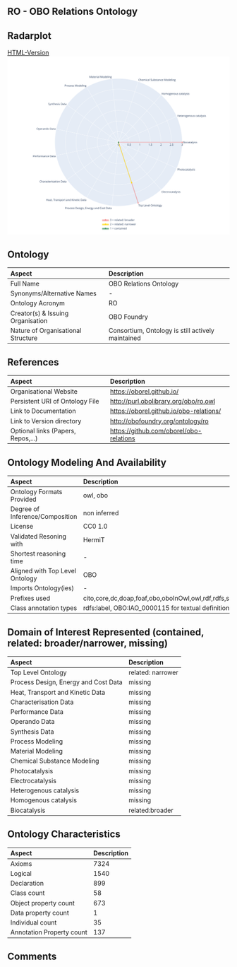 ## RO - OBO Relations Ontology


 ## Radarplot 

 [HTML-Version](../radarplots/Radarplot_RO.html) ![Radarplot for Domains of ontology RO](../radarplots/Radarplot_RO.svg) 
## Ontology

|Aspect |Description| 
 |:---|:---|
| Full Name | OBO Relations Ontology |
| Synonyms/Alternative Names | - |
| Ontology Acronym | RO |
| Creator(s) & Issuing Organisation | OBO Foundry |
| Nature of Organisational Structure | Consortium, Ontology is still actively maintained |

## References

|Aspect |Description| 
 |:---|:---|
| Organisational Website | https://oborel.github.io/ |
| Persistent URI of Ontology File | http://purl.obolibrary.org/obo/ro.owl |
| Link to Documentation | https://oborel.github.io/obo-relations/ |
| Link to Version directory | http://obofoundry.org/ontology/ro |
| Optional links (Papers, Repos,...) | https://github.com/oborel/obo-relations |

## Ontology Modeling And Availability

|Aspect |Description| 
 |:---|:---|
| Ontology Formats Provided | owl, obo |
| Degree of Inference/Composition | non inferred |
| License | CC0 1.0 |
| Validated Resoning with | HermiT |
| Shortest reasoning time | - |
| Aligned with Top Level Ontology | OBO |
| Imports Ontology(ies) | - |
| Prefixes used | cito,core,dc,doap,foaf,obo,oboInOwl,owl,rdf,rdfs,skos,subsets,swrl,swrla,swrlb,terms,xml,xsd |
| Class annotation types | rdfs:label, OBO:IAO_0000115 for textual definitions |

## Domain of Interest Represented (contained, related: broader/narrower, missing)

|Aspect |Description| 
 |:---|:---|
| Top Level Ontology | related: narrower |
| Process Design, Energy and Cost Data | missing |
| Heat, Transport and Kinetic Data | missing |
| Characterisation Data | missing |
| Performance Data | missing |
| Operando Data | missing |
| Synthesis Data | missing |
| Process Modeling | missing |
| Material Modeling | missing |
| Chemical Substance Modeling | missing |
| Photocatalysis | missing |
| Electrocatalysis | missing |
| Heterogenous catalysis | missing |
| Homogenous catalysis | missing |
| Biocatalysis | related:broader |

## Ontology Characteristics

|Aspect |Description| 
 |:---|:---|
| Axioms | 7324 |
| Logical | 1540 |
| Declaration | 899 |
| Class count | 58 |
| Object property count | 673 |
| Data property count | 1 |
| Individual count | 35 |
| Annotation Property count | 137 |

## Comments

